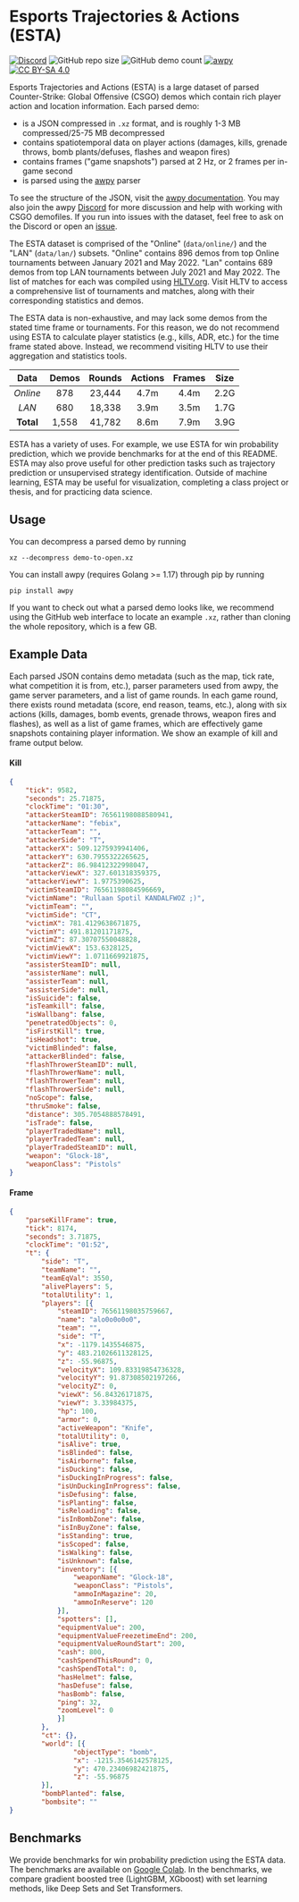 # Esports Trajectories & Actions (ESTA)

[![Discord](https://img.shields.io/discord/868146581419999232?color=blue&label=Discord&logo=discord)](https://discord.gg/W34XjsSs2H) ![GitHub repo size](https://img.shields.io/github/repo-size/pnxenopoulos/esta) ![GitHub demo count](https://img.shields.io/badge/demos-1558-critical) [![awpy](https://img.shields.io/badge/made%20with-awpy-blueviolet)](https://github.com/pnxenopoulos/awpy) [![CC BY-SA 4.0](https://img.shields.io/badge/license-CC%20BY%20SA-lightgrey)](https://creativecommons.org/licenses/by-sa/4.0/)

Esports Trajectories and Actions (ESTA) is a large dataset of parsed Counter-Strike: Global Offensive (CSGO) demos which contain rich player action and location information. Each parsed demo:

- is a JSON compressed in `.xz` format, and is roughly 1-3 MB compressed/25-75 MB decompressed
- contains spatiotemporal data on player actions (damages, kills, grenade throws, bomb plants/defuses, flashes and weapon fires)
- contains frames ("game snapshots") parsed at 2 Hz, or 2 frames per in-game second
- is parsed using the [awpy](https://github.com/pnxenopoulos/awpy) parser

To see the structure of the JSON, visit the [awpy documentation](https://awpy.readthedocs.io/en/latest/parser_output.html). You may also join the awpy [Discord](https://discord.gg/W34XjsSs2H) for more discussion and help with working with CSGO demofiles. If you run into issues with the dataset, feel free to ask on the Discord or open an [issue](https://github.com/pnxenopoulos/esta/issues).

The ESTA dataset is comprised of the "Online" (`data/online/`) and the "LAN" (`data/lan/`) subsets. "Online" contains 896 demos from top Online tournaments between January 2021 and May 2022. "Lan" contains 689 demos from top LAN tournaments between July 2021 and May 2022. The list of matches for each was compiled using [HLTV.org](https://www.hltv.org/). Visit HLTV to access a comprehensive list of tournaments and matches, along with their corresponding statistics and demos.

The ESTA data is non-exhaustive, and may lack some demos from the stated time frame or tournaments. For this reason, we do not recommend using ESTA to calculate player statistics (e.g., kills, ADR, etc.) for the time frame stated above. Instead, we recommend visiting HLTV to use their aggregation and statistics tools.
    
|  **Data** | **Demos** | **Rounds** | **Actions** | **Frames** | **Size** |
|:---------:|:---------:|:----------:|:-----------:|:----------:|:--------:|
|  _Online_ |    878    |   23,444   |     4.7m    |    4.4m    |   2.2G   |
|   _LAN_   |    680    |   18,338   |     3.9m    |    3.5m    |   1.7G   |
| **Total** |   1,558   |   41,782   |     8.6m    |    7.9m    |   3.9G   |  
    
ESTA has a variety of uses. For example, we use ESTA for win probability prediction, which we provide benchmarks for at the end of this README. ESTA may also prove useful for other prediction tasks such as trajectory prediction or unsupervised strategy identification. Outside of machine learning, ESTA may be useful for visualization, completing a class project or thesis, and for practicing data science.

## Usage
You can decompress a parsed demo by running 

```xz --decompress demo-to-open.xz```

You can install awpy (requires Golang >= 1.17) through pip by running 

```pip install awpy```

If you want to check out what a parsed demo looks like, we recommend using the GitHub web interface to locate an example `.xz`, rather than cloning the whole repository, which is a few GB.

## Example Data
Each parsed JSON contains demo metadata (such as the map, tick rate, what competition it is from, etc.), parser parameters used from awpy, the game server parameters, and a list of game rounds. In each game round, there exists round metadata (score, end reason, teams, etc.), along with six actions (kills, damages, bomb events, grenade throws, weapon fires and flashes), as well as a list of game frames, which are effectively game snapshots containing player information. We show an example of kill and frame output below.

#### Kill

```json
{
    "tick": 9582,
    "seconds": 25.71875,
    "clockTime": "01:30",
    "attackerSteamID": 76561198088580941,
    "attackerName": "febix",
    "attackerTeam": "",
    "attackerSide": "T",
    "attackerX": 509.1275939941406,
    "attackerY": 630.7955322265625,
    "attackerZ": 86.98412322998047,
    "attackerViewX": 327.601318359375,
    "attackerViewY": 1.9775390625,
    "victimSteamID": 76561198084596669,
    "victimName": "Rullaan Spotil KANDALFWOZ ;)",
    "victimTeam": "",
    "victimSide": "CT",
    "victimX": 781.4129638671875,
    "victimY": 491.81201171875,
    "victimZ": 87.30707550048828,
    "victimViewX": 153.6328125,
    "victimViewY": 1.0711669921875,
    "assisterSteamID": null,
    "assisterName": null,
    "assisterTeam": null,
    "assisterSide": null,
    "isSuicide": false,
    "isTeamkill": false,
    "isWallbang": false,
    "penetratedObjects": 0,
    "isFirstKill": true,
    "isHeadshot": true,
    "victimBlinded": false,
    "attackerBlinded": false,
    "flashThrowerSteamID": null,
    "flashThrowerName": null,
    "flashThrowerTeam": null,
    "flashThrowerSide": null,
    "noScope": false,
    "thruSmoke": false,
    "distance": 305.7054888578491,
    "isTrade": false,
    "playerTradedName": null,
    "playerTradedTeam": null,
    "playerTradedSteamID": null,
    "weapon": "Glock-18",
    "weaponClass": "Pistols"
}
```

#### Frame
```json
{
    "parseKillFrame": true,
    "tick": 8174,
    "seconds": 3.71875,
    "clockTime": "01:52",
    "t": {
        "side": "T",
        "teamName": "",
        "teamEqVal": 3550,
        "alivePlayers": 5,
        "totalUtility": 1,
        "players": [{
            "steamID": 76561198035759667,
            "name": "alo0o0o0o0",
            "team": "",
            "side": "T",
            "x": -1179.1435546875,
            "y": 483.21026611328125,
            "z": -55.96875,
            "velocityX": 109.83319854736328,
            "velocityY": 91.87308502197266,
            "velocityZ": 0,
            "viewX": 56.84326171875,
            "viewY": 3.33984375,
            "hp": 100,
            "armor": 0,
            "activeWeapon": "Knife",
            "totalUtility": 0,
            "isAlive": true,
            "isBlinded": false,
            "isAirborne": false,
            "isDucking": false,
            "isDuckingInProgress": false,
            "isUnDuckingInProgress": false,
            "isDefusing": false,
            "isPlanting": false,
            "isReloading": false,
            "isInBombZone": false,
            "isInBuyZone": false,
            "isStanding": true,
            "isScoped": false,
            "isWalking": false,
            "isUnknown": false,
            "inventory": [{
                "weaponName": "Glock-18",
                "weaponClass": "Pistols",
                "ammoInMagazine": 20,
                "ammoInReserve": 120
            }],
            "spotters": [],
            "equipmentValue": 200,
            "equipmentValueFreezetimeEnd": 200,
            "equipmentValueRoundStart": 200,
            "cash": 800,
            "cashSpendThisRound": 0,
            "cashSpendTotal": 0,
            "hasHelmet": false,
            "hasDefuse": false,
            "hasBomb": false,
            "ping": 32,
            "zoomLevel": 0
            }]
        },
        "ct": {},
        "world": [{
                "objectType": "bomb",
                "x": -1215.3546142578125,
                "y": 470.23406982421875,
                "z": -55.96875
        }],
        "bombPlanted": false,
        "bombsite": ""
}
```

## Benchmarks
We provide benchmarks for win probability prediction using the ESTA data. The benchmarks are available on [Google Colab](https://colab.research.google.com/drive/1Oqgr4LT3d9pCW4vj4isyR1AfNGtY50sF?usp=sharing). In the benchmarks, we compare gradient boosted tree (LightGBM, XGboost) with set learning methods, like Deep Sets and Set Transformers.
